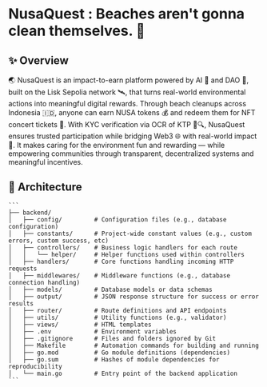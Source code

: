 # NusaQuest : Beaches aren't gonna clean themselves. 🚀

## ✨ Overview

🌏 NusaQuest is an impact-to-earn platform powered by AI 🤖 and DAO 🧠, built on the Lisk Sepolia network 🛰️, that turns real-world environmental actions into meaningful digital rewards. Through beach cleanups across Indonesia 🇮🇩, anyone can earn NUSA tokens 💰 and redeem them for NFT concert tickets 🎫. With KYC verification via OCR of KTP 🪪🔍, NusaQuest ensures trusted participation while bridging Web3 🌐 with real-world impact 🌱. It makes caring for the environment fun and rewarding — while empowering communities through transparent, decentralized systems and meaningful incentives.

## 🧩 Architecture

    ```
    ├── backend/
    │   ├── config/         # Configuration files (e.g., database configuration)
    │   ├── constants/      # Project-wide constant values (e.g., custom errors, custom success, etc)
    │   ├── controllers/    # Business logic handlers for each route
    │   │   └── helper/     # Helper functions used within controllers
    │   ├── handlers/       # Core functions handling incoming HTTP requests
    │   ├── middlewares/    # Middleware functions (e.g., database connection handling)
    │   ├── models/         # Database models or data schemas
    │   ├── output/         # JSON response structure for success or error results
    │   ├── router/         # Route definitions and API endpoints
    │   ├── utils/          # Utility functions (e.g., validator)
    │   ├── views/          # HTML templates
    │   ├── .env            # Environment variables
    │   ├── .gitignore      # Files and folders ignored by Git
    │   ├── Makefile        # Automation commands for building and running
    │   ├── go.mod          # Go module definitions (dependencies)
    │   ├── go.sum          # Hashes of module dependencies for reproducibility
    │   └── main.go         # Entry point of the backend application
    ```
